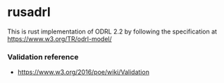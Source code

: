 # rusadrl
This is rust implementation of ODRL 2.2 by following the specification at
https://www.w3.org/TR/odrl-model/

### Validation reference
- https://www.w3.org/2016/poe/wiki/Validation